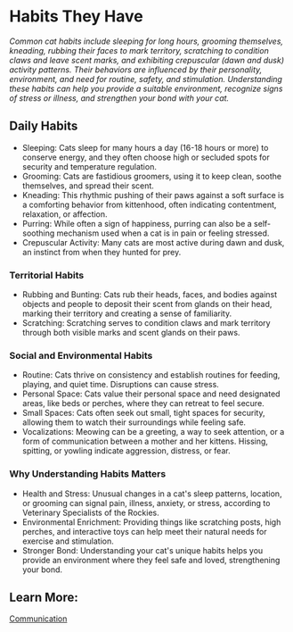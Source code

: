 # Habits They Have 

_Common cat habits include sleeping for long hours, grooming themselves, kneading, rubbing their faces to mark territory, scratching to condition claws and leave scent marks, and exhibiting crepuscular (dawn and dusk) activity patterns. Their behaviors are influenced by their personality, environment, and need for routine, safety, and stimulation. Understanding these habits can help you provide a suitable environment, recognize signs of stress or illness, and strengthen your bond with your cat._ 

## Daily Habits 

* Sleeping: Cats sleep for many hours a day (16-18 hours or more) to conserve energy, and they often choose high or secluded spots for security and temperature regulation. 
* Grooming: Cats are fastidious groomers, using it to keep clean, soothe themselves, and spread their scent. 
* Kneading: This rhythmic pushing of their paws against a soft surface is a comforting behavior from kittenhood, often indicating contentment, relaxation, or affection. 
* Purring: While often a sign of happiness, purring can also be a self-soothing mechanism used when a cat is in pain or feeling stressed. 
* Crepuscular Activity: Many cats are most active during dawn and dusk, an instinct from when they hunted for prey. 

### Territorial Habits

* Rubbing and Bunting: Cats rub their heads, faces, and bodies against objects and people to deposit their scent from glands on their head, marking their territory and creating a sense of familiarity. 
* Scratching: Scratching serves to condition claws and mark territory through both visible marks and scent glands on their paws. 

### Social and Environmental Habits

* Routine: Cats thrive on consistency and establish routines for feeding, playing, and quiet time. Disruptions can cause stress. 
* Personal Space: Cats value their personal space and need designated areas, like beds or perches, where they can retreat to feel secure. 
* Small Spaces: Cats often seek out small, tight spaces for security, allowing them to watch their surroundings while feeling safe. 
* Vocalizations: Meowing can be a greeting, a way to seek attention, or a form of communication between a mother and her kittens. Hissing, spitting, or yowling indicate aggression, distress, or fear.

### Why Understanding Habits Matters

* Health and Stress: Unusual changes in a cat's sleep patterns, location, or grooming can signal pain, illness, anxiety, or stress, according to Veterinary Specialists of the Rockies. 
* Environmental Enrichment: Providing things like scratching posts, high perches, and interactive toys can help meet their natural needs for exercise and stimulation. 
* Stronger Bond: Understanding your cat's unique habits helps you provide an environment where they feel safe and loved, strengthening your bond.

## Learn More:

[Communication](behavior/communication.md)

